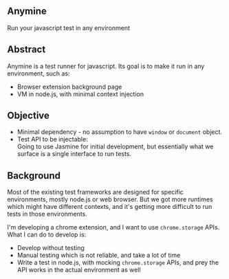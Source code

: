 Anymine
-------

Run your javascript test in any environment

## Abstract

Anymine is a test runner for javascript. Its goal is to make it run in any environment, such as:

* Browser extension background page
* VM in node.js, with minimal context injection

## Objective

* Minimal dependency - no assumption to have `window` or `document` object.
* Test API to be injectable:  
  Going to use Jasmine for initial development, but essentially what we surface is a single interface to run tests.

## Background

Most of the existing test frameworks are designed for specific environments, mostly node.js or web browser. But we got more runtimes which might have different contexts, and it's getting more difficult to run tests in those environments.

I'm developing a chrome extension, and I want to use `chrome.storage` APIs. What I can do to develop is:

* Develop without testing
* Manual testing which is not reliable, and take a lot of time
* Write a test in node.js, with mocking `chrome.storage` APIs, and prey the API works in the actual environment as well


